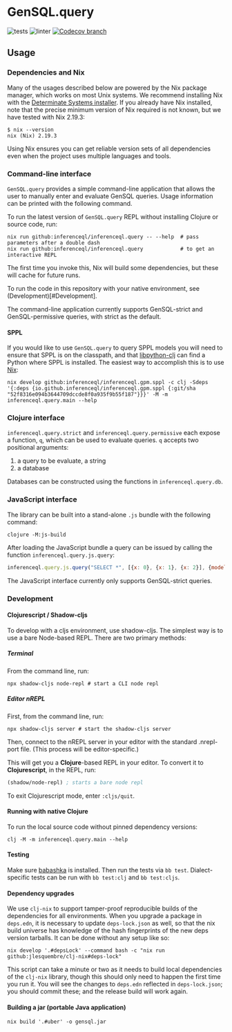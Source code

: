 # GenSQL.query

![tests](https://github.com/OpenGen/GenSQL.query/workflows/tests/badge.svg)
![linter](https://github.com/OpenGen/GenSQL.query/workflows/linter/badge.svg)
[![Codecov branch][codecov]][codecov-url]

## Usage

### Dependencies and Nix

Many of the usages described below are powered by the Nix package manager, which
works on most Unix systems. We recommend installing Nix with the
[Determinate Systems installer](https://determinate.systems/posts/determinate-nix-installer/).
If you already have Nix installed, note that the precise minimum version of Nix
required is not known, but we have tested with Nix 2.19.3:

```shell
$ nix --version
nix (Nix) 2.19.3
```

Using Nix ensures you can get reliable version sets of all dependencies even when the project uses multiple languages and tools.

### Command-line interface

`GenSQL.query` provides a simple command-line application that allows the user to manually enter and evaluate GenSQL queries. Usage information can be printed with the following command.

To run the latest version of `GenSQL.query` REPL without installing Clojure or source code, run:

```shell
nix run github:inferenceql/inferenceql.query -- --help  # pass parameters after a double dash
nix run github:inferenceql/inferenceql.query            # to get an interactive REPL
```

The first time you invoke this, Nix will build some dependencies, but these will cache for future runs.

To run the code in this repository with your native environment, see (Development)[#Development].

The command-line application currently supports GenSQL-strict and GenSQL-permissive queries, with strict as the default.

#### SPPL

If you would like to use `GenSQL.query` to query SPPL models you will need to ensure that SPPL is on the classpath, and that [libpython-clj](https://github.com/clj-python/libpython-clj) can find a Python where SPPL is installed. The easiest way to accomplish this is to use [Nix](https://nixos.org/):

```shell
nix develop github:inferenceql/inferenceql.gpm.sppl -c clj -Sdeps '{:deps {io.github.inferenceql/inferenceql.gpm.sppl {:git/sha "52f8316e094b3644709dccde8f0a935f9b55f187"}}}' -M -m inferenceql.query.main --help
```

### Clojure interface

`inferenceql.query.strict` and `inferenceql.query.permissive` each expose a function, `q`, which can be used to evaluate queries. `q` accepts two positional arguments:

1. a query to be evaluate, a string
2. a database

Databases can be constructed using the functions in `inferenceql.query.db`.

### JavaScript interface

The library can be built into a stand-alone `.js` bundle with the following command:

```shell
clojure -M:js-build
```

After loading the JavaScript bundle a query can be issued by calling the function `inferenceql.query.js.query`:

```javascript
inferenceql.query.js.query("SELECT *", [{x: 0}, {x: 1}, {x: 2}], {model: ...})
```

The JavaScript interface currently only supports GenSQL-strict queries.

### Development

#### Clojurescript / Shadow-cljs

To develop with a cljs environment, use shadow-cljs. The simplest way is to use a bare Node-based REPL. There are two primary methods:

##### Terminal
From the command line, run:

```shell
npx shadow-cljs node-repl # start a CLI node repl
```

##### Editor nREPL
First, from the command line, run:

```shell
npx shadow-cljs server # start the shadow-cljs server
```

Then, connect to the nREPL server in your editor with the standard .nrepl-port file. (This process will be editor-specific.)

This will get you a **Clojure**-based REPL in your editor. To convert it to **Clojurescript**, in the REPL, run:

```clojure
(shadow/node-repl) ; starts a bare node repl
```

To exit Clojurescript mode, enter `:cljs/quit`.

#### Running with native Clojure

To run the local source code without pinned dependency versions:

```shell
clj -M -m inferenceql.query.main --help
```

#### Testing

Make sure [babashka](https://github.com/babashka/babashka) is installed. Then
run the tests via `bb test`. Dialect-specific tests can be run with
`bb test:clj` and `bb test:cljs`.

#### Dependency upgrades

We use `clj-nix` to support tamper-proof reproducible builds of the dependencies for all environments.
When you upgrade a package in `deps.edn`, it is necessary to update `deps-lock.json` as well, so that
the nix build universe has knowledge of the hash fingerprints of the new deps version tarballs.
It can be done without any setup like so:

```shell
nix develop '.#depsLock' --command bash -c "nix run github:jlesquembre/clj-nix#deps-lock"
```

This script can take a minute or two as it needs to build local dependencies of the `clj-nix` library,
though this should only need to happen the first time you run it.
You will see the changes to `deps.edn` reflected in `deps-lock.json`; you should commit these; and the
release build will work again.

#### Building a jar (portable Java application)

```shell
nix build '.#uber' -o gensql.jar
```

[codecov-url]: https://codecov.io/github/OpenGen/GenSQL.query
[codecov]: https://img.shields.io/codecov/c/github/OpenGen/GenSQL.query/main.svg?maxAge=3600
